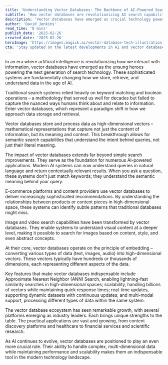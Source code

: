```yaml
---
title: 'Understanding Vector Databases: The Backbone of AI-Powered Search'
subtitle: 'How vector databases are revolutionizing AI search capabilities'
description: 'Vector databases have emerged as crucial technology powering AI-driven search and recommendations. These sophisticated systems store data as high-dimensional vectors, enabling semantic search capabilities and transforming how we interact with information. Learn how vector databases are revolutionizing everything from e-commerce to healthcare.'
author: 'David Jenkins'
read_time: '8 mins'
publish_date: '2025-02-26'
created_date: '2025-02-26'
heroImage: 'https://images.magick.ai/vector-database-tech-illustration.jpg'
cta: 'Stay updated on the latest developments in AI and vector databases by following us on LinkedIn. Join our community of tech enthusiasts and industry experts!'
---
```


In an era where artificial intelligence is revolutionizing how we interact with information, vector databases have emerged as the unsung heroes powering the next generation of search technology. These sophisticated systems are fundamentally changing how we store, retrieve, and understand data in the age of AI.

Traditional search systems relied heavily on keyword matching and boolean operations – a methodology that served us well for decades but failed to capture the nuanced ways humans think about and relate to information. Enter vector databases, which represent a paradigm shift in how we approach data storage and retrieval.

Vector databases store and process data as high-dimensional vectors – mathematical representations that capture not just the content of information, but its meaning and context. This breakthrough allows for semantic search capabilities that understand the intent behind queries, not just their literal meaning.

The impact of vector databases extends far beyond simple search improvements. They serve as the foundation for numerous AI-powered applications. Modern AI systems can now understand queries in natural language and return contextually relevant results. When you ask a question, these systems don't just match keywords; they understand the semantic meaning behind your query.

E-commerce platforms and content providers use vector databases to deliver increasingly sophisticated recommendations. By understanding the relationships between products or content pieces in high-dimensional space, these systems can identify subtle patterns that traditional databases might miss.

Image and video search capabilities have been transformed by vector databases. They enable systems to understand visual content at a deeper level, making it possible to search for images based on content, style, and even abstract concepts.

At their core, vector databases operate on the principle of embedding – converting various types of data (text, images, audio) into high-dimensional vectors. These vectors typically have hundreds or thousands of dimensions, each representing different aspects of the data.

Key features that make vector databases indispensable include Approximate Nearest Neighbor (ANN) Search, enabling lightning-fast similarity searches in high-dimensional spaces; scalability, handling billions of vectors while maintaining quick response times; real-time updates, supporting dynamic datasets with continuous updates; and multi-modal support, processing different types of data within the same system.

The vector database ecosystem has seen remarkable growth, with several platforms emerging as industry leaders. Each brings unique strengths to the table. The practical applications are vast and growing, from content discovery platforms and healthcare to financial services and scientific research.

As AI continues to evolve, vector databases are positioned to play an even more crucial role. Their ability to handle complex, multi-dimensional data while maintaining performance and scalability makes them an indispensable tool in the modern technology landscape.